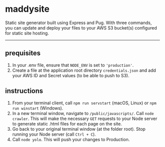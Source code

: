 # maddysite
Static site generator built using Express and Pug. With three commands, you can update and deploy your files to your AWS S3 bucket(s) configured for static site hosting. 

---

## prequisites
1. In your .env file, ensure that `NODE_ENV` is set to `'production'`.
2. Create a file at the application root directory `credentials.json` and add your AWS ID and Secret values (to be able to push to S3).

## instructions
1. From your terminal client, call `npm run servstart` (macOS, Linux) or `npm run winstart` (Windows).
2. In a new terminal window, navigate to `/public/javascripts/`. Call `node crawler`. This will make the necessary `GET` requests to your Node server to generate static .html files for each page on the site.
3. Go back to your original terminal window (at the folder root). Stop running your Node server (call `Ctrl + C`).
4. Call `node yolo`. This will push your changes to Production.

